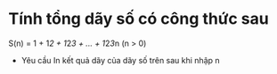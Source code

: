 # Tính tổng dãy số có công thức sau
S(n) = 1 + 1*2 + 1*2*3 + ... + 1*2*3*n (n > 0)
* Yêu cầu
In kết quả dãy của dãy số trên sau khi nhập n

 

